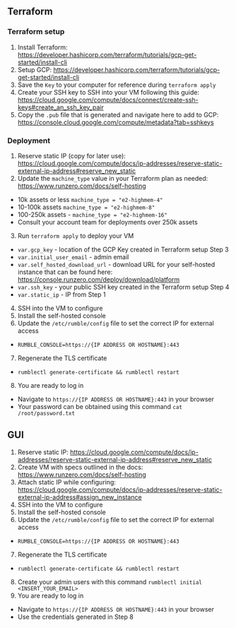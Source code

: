## Terraform
### Terraform setup
1. Install Terraform: https://developer.hashicorp.com/terraform/tutorials/gcp-get-started/install-cli
2. Setup GCP: https://developer.hashicorp.com/terraform/tutorials/gcp-get-started/install-cli
3. Save the `Key` to your computer for reference during `terraform apply`
4. Create your SSH key to SSH into your VM following this guide: https://cloud.google.com/compute/docs/connect/create-ssh-keys#create_an_ssh_key_pair
5. Copy the `.pub` file that is generated and navigate here to add to GCP: https://console.cloud.google.com/compute/metadata?tab=sshkeys

### Deployment
1. Reserve static IP (copy for later use): https://cloud.google.com/compute/docs/ip-addresses/reserve-static-external-ip-address#reserve_new_static
2. Update the `machine_type` value in your Terraform plan as needed: https://www.runzero.com/docs/self-hosting
- 10k assets or less `machine_type = "e2-highmem-4"`
- 10-100k assets `machine_type = "e2-highmem-8"`
- 100-250k assets - `machine_type = "e2-highmem-16"`
- Consult your account team for deployments over 250k assets 
3. Run `terraform apply` to deploy your VM
- `var.gcp_key` - location of the GCP Key created in Terraform setup Step 3
- `var.initial_user_email` - admin email
- `var.self_hosted_download_url` - download URL for your self-hosted instance that can be found here: https://console.runzero.com/deploy/download/platform
- `var.ssh_key` - your public SSH key created in the Terraform setup Step 4
- `var.static_ip` - IP from Step 1
4. SSH into the VM to configure 
5. Install the self-hosted console 
6. Update the `/etc/rumble/config` file to set the correct IP for external access
- `RUMBLE_CONSOLE=https://{IP ADDRESS OR HOSTNAME}:443`
7. Regenerate the TLS certificate 
- `rumblectl generate-certificate && rumblectl restart`
8. You are ready to log in 
- Navigate to `https://{IP ADDRESS OR HOSTNAME}:443` in your browser 
- Your password can be obtained using this command `cat /root/password.txt`

## GUI
1. Reserve static IP: https://cloud.google.com/compute/docs/ip-addresses/reserve-static-external-ip-address#reserve_new_static
2. Create VM with specs outlined in the docs: https://www.runzero.com/docs/self-hosting
3. Attach static IP while configuring: https://cloud.google.com/compute/docs/ip-addresses/reserve-static-external-ip-address#assign_new_instance
4. SSH into the VM to configure 
5. Install the self-hosted console 
6. Update the `/etc/rumble/config` file to set the correct IP for external access
- `RUMBLE_CONSOLE=https://{IP ADDRESS OR HOSTNAME}:443`
7. Regenerate the TLS certificate 
- `rumblectl generate-certificate && rumblectl restart`
8. Create your admin users with this command `rumblectl initial <INSERT_YOUR_EMAIL>`
9. You are ready to log in 
- Navigate to `https://{IP ADDRESS OR HOSTNAME}:443` in your browser 
- Use the credentials generated in Step 8

